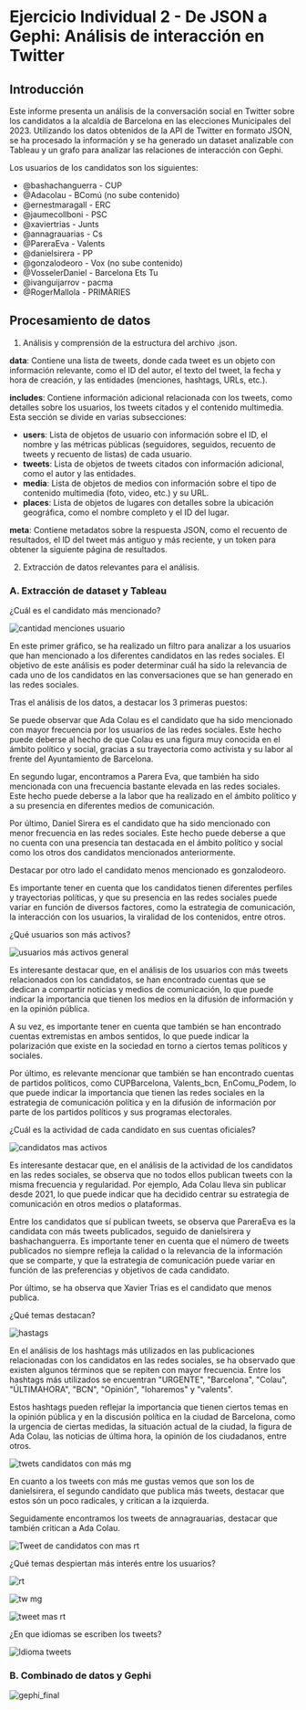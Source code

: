 # Ejercicio Individual 2 - De JSON a Gephi: Análisis de interacción en Twitter

## Introducción

Este informe presenta un análisis de la conversación social en Twitter sobre los candidatos a la alcaldía de Barcelona en las elecciones Municipales del 2023. Utilizando los datos obtenidos de la API de Twitter en formato JSON, se ha procesado la información y se ha generado un dataset analizable con Tableau y un grafo para analizar las relaciones de interacción con Gephi.

Los usuarios de los candidatos son los siguientes:

- @bashachanguerra - CUP
- @Adacolau - BComú (no sube contenido)
- @ernestmaragall - ERC
- @jaumecollboni - PSC
- @xaviertrias - Junts
- @annagrauarias - Cs
- @PareraEva - Valents
- @danielsirera - PP
- @gonzalodeoro - Vox (no sube contenido)
- @VosselerDaniel - Barcelona Ets Tu
- @ivanguijarrov - pacma
- @RogerMallola - PRIMÀRIES 


## Procesamiento de datos

1. Análisis y comprensión de la estructura del archivo .json.

 **data**: Contiene una lista de tweets, donde cada tweet es un objeto con información relevante, como el ID del autor, el texto del tweet, la fecha y hora de creación, y las entidades (menciones, hashtags, URLs, etc.).

**includes**: Contiene información adicional relacionada con los tweets, como detalles sobre los usuarios, los tweets citados y el contenido multimedia. Esta sección se divide en varias subsecciones:

   - **users**: Lista de objetos de usuario con información sobre el ID, el nombre y las métricas públicas (seguidores, seguidos, recuento de tweets y recuento de listas) de cada usuario.
   - **tweets**: Lista de objetos de tweets citados con información adicional, como el autor y las entidades.
   - **media**: Lista de objetos de medios con información sobre el tipo de contenido multimedia (foto, video, etc.) y su URL.
   - **places**: Lista de objetos de lugares con detalles sobre la ubicación geográfica, como el nombre completo y el ID del lugar.

**meta**: Contiene metadatos sobre la respuesta JSON, como el recuento de resultados, el ID del tweet más antiguo y más reciente, y un token para obtener la siguiente página de resultados.


2. Extracción de datos relevantes para el análisis.


### A. Extracción de dataset y Tableau

¿Cuál es el candidato más mencionado?

![cantidad menciones usuario](https://user-images.githubusercontent.com/116378134/235542453-767e88ef-c6db-4c70-a616-5e72eb572ad6.PNG)

En este primer gráfico, se ha realizado un filtro para analizar a los usuarios que han mencionado a los diferentes candidatos en las redes sociales. El objetivo de este análisis es poder determinar cuál ha sido la relevancia de cada uno de los candidatos en las conversaciones que se han generado en las redes sociales.

Tras el análisis de los datos, a destacar los 3 primeras puestos:

Se puede observar que Ada Colau es el candidato que ha sido mencionado con mayor frecuencia por los usuarios de las redes sociales. Este hecho puede deberse al hecho de que Colau es una figura muy conocida en el ámbito político y social, gracias a su trayectoria como activista y su labor al frente del Ayuntamiento de Barcelona.

En segundo lugar, encontramos a Parera Eva, que también ha sido mencionada con una frecuencia bastante elevada en las redes sociales. Este hecho puede deberse a la labor que ha realizado en el ámbito político y a su presencia en diferentes medios de comunicación.

Por último, Daniel Sirera es el candidato que ha sido mencionado con menor frecuencia en las redes sociales. Este hecho puede deberse a que no cuenta con una presencia tan destacada en el ámbito político y social como los otros dos candidatos mencionados anteriormente.

Destacar por otro lado el candidato menos mencionado es gonzalodeoro.

Es importante tener en cuenta que los candidatos tienen diferentes perfiles y trayectorias políticas, y que su presencia en las redes sociales puede variar en función de diversos factores, como la estrategia de comunicación, la interacción con los usuarios, la viralidad de los contenidos, entre otros.


¿Qué usuarios son más activos?

![usuarios más activos general](https://user-images.githubusercontent.com/116378134/235542471-8c27aae2-8e2d-4e92-8399-7423d81e4397.PNG)

Es interesante destacar que, en el análisis de los usuarios con más tweets relacionados con los candidatos, se han encontrado cuentas que se dedican a compartir noticias y medios de comunicación, lo que puede indicar la importancia que tienen los medios en la difusión de información y en la opinión pública.

A su vez, es importante tener en cuenta que también se han encontrado cuentas extremistas en ambos sentidos, lo que puede indicar la polarización que existe en la sociedad en torno a ciertos temas políticos y sociales.

Por último, es relevante mencionar que también se han encontrado cuentas de partidos políticos, como CUPBarcelona, Valents_bcn, EnComu_Podem, lo que puede indicar la importancia que tienen las redes sociales en la estrategia de comunicación política y en la difusión de información por parte de los partidos políticos y sus programas electorales.


¿Cuál es la actividad de cada candidato en sus cuentas oficiales? 

![candidatos mas activos](https://user-images.githubusercontent.com/116378134/235545054-5db2ba92-0f54-4853-973a-8c47cb8ab68a.PNG)

Es interesante destacar que, en el análisis de la actividad de los candidatos en las redes sociales, se observa que no todos ellos publican tweets con la misma frecuencia y regularidad. Por ejemplo, Ada Colau lleva sin publicar desde 2021, lo que puede indicar que ha decidido centrar su estrategia de comunicación en otros medios o plataformas.

Entre los candidatos que sí publican tweets, se observa que PareraEva es la candidata con más tweets publicados, seguido de danielsirera y bashachanguerra. Es importante tener en cuenta que el número de tweets publicados no siempre refleja la calidad o la relevancia de la información que se comparte, y que la estrategia de comunicación puede variar en función de las preferencias y objetivos de cada candidato.

Por último, se ha observa que Xavier Trias es el candidato que menos publica.

¿Qué temas destacan?

![hastags](https://user-images.githubusercontent.com/116378134/235701825-8be856e6-d893-4241-823a-6471f5b32c07.PNG)

En el análisis de los hashtags más utilizados en las publicaciones relacionadas con los candidatos en las redes sociales, se ha observado que existen algunos términos que se repiten con mayor frecuencia. Entre los hashtags más utilizados se encuentran "URGENTE", "Barcelona", "Colau", "ÚLTIMAHORA", "BCN", "Opinión", "loharemos" y "valents".

Estos hashtags pueden reflejar la importancia que tienen ciertos temas en la opinión pública y en la discusión política en la ciudad de Barcelona, como la urgencia de ciertas medidas, la situación actual de la ciudad, la figura de Ada Colau, las noticias de última hora, la opinión de los ciudadanos, entre otros.

![twets candidatos con más mg](https://user-images.githubusercontent.com/116378134/235547173-1af8f803-ef48-4f64-8399-7601ea1eb5ec.PNG)

En cuanto a los tweets con más me gustas vemos que son los de danielsirera, el segundo candidato que publica más tweets, destacar que estos són un poco radicales, y critican a la izquierda.

Seguidamente encontramos los tweets de annagrauarias, destacar que también critican a Ada Colau.

![Tweet de candidatos con mas rt](https://user-images.githubusercontent.com/116378134/235547455-d1eeea11-709d-4ffa-a7f3-fc161075e441.PNG)



¿Qué temas despiertan más interés entre los usuarios?

![rt](https://user-images.githubusercontent.com/116378134/235543619-37ff62fc-dd1f-47c8-93dd-693afc059331.PNG)

![tw mg](https://user-images.githubusercontent.com/116378134/235543635-93b7c54f-4789-4dfa-b936-c311fbfb2cf9.PNG)

![tweet mas rt](https://user-images.githubusercontent.com/116378134/235547593-2c812611-e9ca-4aca-9c50-80093a0fe011.PNG)


¿En que idiomas se escriben los tweets?

![Idioma tweets](https://user-images.githubusercontent.com/116378134/235542425-9cbd17c0-745d-4b29-836f-152f89ea1ca3.PNG)


### B. Combinado de datos y Gephi


![gephi_final](https://user-images.githubusercontent.com/116378134/235697169-b6263c75-aec8-444a-b7c0-cfab5c56813e.png)


